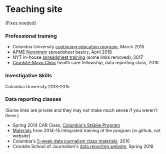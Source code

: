 # Teaching site 
(Fixes needed)

### Professional training 
* Columbia University [continuing education program](fundamentals), March 2015
* APME [Newstrain](newstrain) spreadsheet basics, April 2018
* NYT in-house [spreadsheet training](excel.html) (some links removed), 2017
* [Cronkite-Mayo Clinic](cronkite-mayo) health care fellowship, data reporting class, 2018

### Investigative Skills
Columbia University 2013-2015

### Data reporting classes
(Some links are private and they may not make much sense if you weren't there.) 
* Spring 2014 CAR Class, [Columbia's Stabile Program](http://sarahcnyt.github.io/stabile)
* [Materials](https://github.com/sarahcnyt/stabile) from 2014-15 integrated training at the program (in github, not website)
* Columbia's [5-week data journalism class materials](https://github.com/sarahcnyt/data-journalism), 2016
* Cronkite School of Journalism's [data reporting website](https://sarahcnyt.github.io/data-reporting/), Spring 2018

